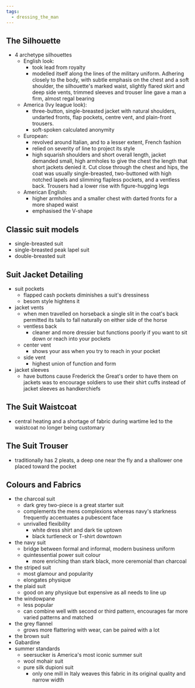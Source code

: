 ```yaml
---
tags:
  - dressing_the_man
---
```

## The Silhouette
- 4 archetype silhouettes
	- English look: 
		- took lead from royalty 
		- modelled itself along the lines of the military uniform. Adhering closely to the body, with subtle emphasis on the chest and a soft shoulder, the silhouette's marked waist, slightly flared skirt and deep side vents, trimmed sleeves and trouser line gave a man a firm, almost regal bearing
	- America (Ivy league look):
		- three-button, single-breasted jacket with natural shoulders, undarted fronts, flap pockets, centre vent, and plain-front trousers.
		- soft-spoken calculated anonymity
	- European:
		- revolved around Italian, and to a lesser extent, French fashion
		- relied on severity of line to project its style
		- high squarish shoulders and short overall length, jacket demanded small, high armholes to give the chest the length that short jackets denied it. Cut close through the chest and hips, the coat was usually single-breasted, two-buttoned with high notched lapels and slimming flapless pockets, and a ventless back. Trousers had a lower rise with figure-hugging legs
	- American English:
		- higher armholes and a smaller chest with darted fronts for a more shaped waist
		- emphasised the V-shape
## Classic suit models
- single-breasted suit
- single-breasted peak lapel suit
- double-breasted suit
## Suit Jacket Detailing
- suit pockets
	- flapped cash pockets diminishes a suit's dressiness
	- besom style hightens it
- jacket vents
	- when men travelled on horseback a single slit in the coat's back permitted its tails to fall naturally on either side of the horse 
	- ventless back
		- cleaner and more dressier but functions poorly if you want to sit down or reach into your pockets
	- center vent
		- shows your ass when you try to reach in your pocket
	- side vent
		- highest union of function and form
- jacket sleeves
	- have buttons cause Frederick the Great's order to have them on jackets was to encourage soldiers to use their shirt cuffs instead of jacket sleeves as handkerchiefs
## The Suit Waistcoat
- central heating and a shortage of fabric during wartime led to the waistcoat no longer being customary 
## The Suit Trouser
- traditionally has 2 pleats, a deep one near the fly and a shallower one placed toward the pocket
## Colours and Fabrics
- the charcoal suit
	- dark grey two-piece is a great starter suit
	- complements the mens complexions whereas navy's starkness frequently accentuates a pubescent face 
	- unrivalled flexibility 
		- white dress shirt and dark tie uptown
		- black turtleneck or T-shirt downtown
- the navy suit
	- bridge between formal and informal, modern business uniform 
	- quintessential power suit colour
		- more enriching than stark black, more ceremonial than charcoal
- the striped suit
	- most glamour and popularity 
	- elongates physique
- the plaid suit
	- good on any physique but expensive as all needs to line up 
- the windowpane
	- less popular
	- can combine well with second or third pattern, encourages far more varied patterns and matched
- the grey flannel
	- grows more flattering with wear, can be paired with a lot
- the brown suit
- Gabardine
- summer standards
	- seersucker is America's most iconic summer suit
	- wool mohair suit
	- pure silk dupioni suit
		- only one mill in Italy weaves this fabric in its original quality and narrow width